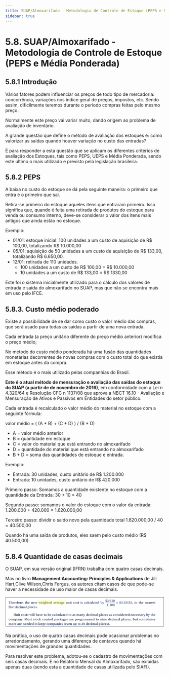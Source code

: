 ```yaml
---
title: SUAP/Almoxarifado - Metodologia de Controle de Estoque (PEPS e Média Ponderada)
sidebar: true
---
```


# 5.8. SUAP/Almoxarifado - Metodologia de Controle de Estoque (PEPS e Média Ponderada)

## 5.8.1 Introdução

Vários fatores podem influenciar os preços de todo tipo de mercadoria: concorrência, variações nos índice geral de preços, impostos, etc. Sendo assim, dificilmente teremos durante o período compras feitas pelo mesmo preço.

Normalmente este preço vai variar muito, dando origem ao problema de avaliação de inventário.

A grande questão que define o método de avaliação dos estoques é: como valorizar as saídas quando houver variação no custo das entradas?

É para responder a esta questão que se aplicam os diferentes critérios de avaliação dos Estoques, tais como PEPS, UEPS e Média Ponderada, sendo este último o mais utilizado e previsto pela legislação brasileira.

## 5.8.2 PEPS

A baixa no custo do estoque se dá pela seguinte maneira: o primeiro que entra é o primeiro que sai.

Retira-se primeiro do estoque aqueles itens que entraram primeiro. Isso significa que, quando é feita uma retirada de produtos do estoque para venda ou consumo interno, deve-se considerar o valor dos itens mais antigos que ainda estão no estoque.

Exemplo:  

  * 01/01: estoque inicial: 100 unidades a um custo de aquisição de R$ 100,00, totalizando R$ 10.000,00
  * 05/01: aquisição de 50 unidades a um custo de aquisição de R$ 133,00, totalizando R$ 6.650,00.
  * 12/01: retirada de 110 unidades.
      * 100 unidades a um custo de R$ 100,00 = R$ 10.000,00
      * 10 unidades a um custo de R$ 133,00 = R$ 1330,00

Este foi o sistema inicialmente utilizado para o cálculo dos valores de entrada e saída do almoxarifado no SUAP, mas que não se encontra mais em uso pelo IFCE.

## 5.8.3. Custo médio poderado 

Existe a possibilidade de se dar como custo o valor médio das compras, que será usado para todas as saídas a partir de uma nova entrada.

Cada entrada (a preço unitário diferente do preço médio anterior) modifica o preço médio;

No  método  do  custo  médio  ponderada  há uma  fusão  das  quantidades  monetárias  decorrentes  de  novas  compras  com  o  custo  total  do  que existia em estoque  antes da  compra. 

Esse método é o mais utilizado pelas companhias do Brasil.

**Este é o atual método de mensuração e avaliação das saídas do estoque do SUAP (a partir de de novembro de 2016)**, em conformidade com a Lei n 4.320/64 e Resolução CFC n 1137/08 que aprova a NBCT 16.10 - Avaliação e Mensuração de Ativos e Passivos em Entidades do setor público.

Cada  entrada  é  recalculado  o  valor  médio  do  material  no  estoque  com  a  seguinte  fórmula:

valor  médio  =  (  (A  *  B)  +  (C  *  D)  )  /  (B  + D) 

  * A  = valor  médio  anterior
  * B  = quantidade  em  estoque
  * C  = valor  do  material  que  está  entrando  no  almoxarifado
  * D = quantidade  do  material  que  está  entrando  no  almoxarifado
  * B + D = soma das quantidades de estoque e entrada.

Exemplo:

  * Entrada: 30 unidades, custo unitário de R$ 1.200.000
  * Entrada: 10 unidades, custo unitário de R$ 420.000

Primeiro passo: Somamos a quantidade existente no estoque com a quantidade da Entrada:
30 + 10 = 40

Segundo passo: somamos o valor do estoque com o valor da entrada:
1.200.000 + 420.000 = 1.620.000,00

Terceiro passo: dividir o saldo novo pela quantidade total
1.620.000,00 / 40 = 40.500,00

Quando há uma saída de produtos, eles saem pelo custo médio (R$ 40.500,00).

## 5.8.4 Quantidade de casas decimais

O SUAP, em sua versão original (IFRN) trabalha com quatro casas decimais.

Mas no livro **Management Accounting: Principles & Applications** de Jill Hart,Clive Wilson,Chris Fergus, os autores citam casos de que pode-se haver a necessidade de uso maior de casas decimais.

![casas_decimais_valor_medio](../images/casas_decimais_valor_medio.png)

Na prática, o uso de quatro casas decimais pode ocasionar problemas no arredondamento, gerando uma diferença de centavos quando há movimentações de grandes quantidades.

Para resolver este problema, adotou-se o cadastro de movimentações com seis casas decimais.
E no Relatório Mensal do Almoxarifado, são exibidas apenas duas (sendo esta a quantidade de casas utilizada pelo SIAFI).

